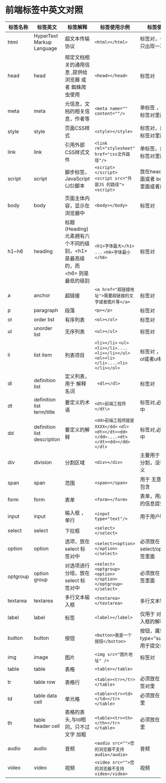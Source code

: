 # 前端标签中英文对照

| 标签名称 | 标签英文 | 标签解释 | 标签使用示例| 标签使用规范 |
|---------|-------|------|--------|-------|
| html | HyperText Markup Language |  超文本传输协议 | ```<html></html>``` | 标签对，一个页面只出现一次|
| head | head | 规定文档相关的通用信息 ,提供给浏览器 或者 蜘蛛爬虫使用 | ```<head></head>``` | 标签对 |
| meta | meta | 元信息，文档的相关信息，作者等 | ```<meta name="" content=""/>``` | 单标签 ，放在head标签对里面|
| style | style | 页面CSS样式 | ```<style></style>``` | 标签对，放在 head 标签对里面|
| link | link | 引用外部CSS样式文件 | ```<link rel="stylesheet" href="css文件路径"/>```| 单标签，放在 head标签对里面 |
| script | script | 脚步标签，JavaScript (JS)脚本 | ```<script></script>``` ```<script src="外部JS 的路径"><script>``` | 放在head标签对里面或者 body标签对里面或者后面 |
| body | body | 页面主体内容，显示在浏览器中  | ```<body></body>``` | 标签对  |
| h1~h6 | heading | 标题(Heading)元素拥有六个不同的级别，\<h1\> 是最高级的，而 \<h6\> 则是最低的级别 | ```<h1>字体最大</h1>``` ```...``` ```<h6>字体最小</h6>``` | 标签对 |
| a | anchor | 超链接 | ```<a href="超链接地址">需要超链接的文字或者图片等</a>``` | 标签对 |
| p | paragraph | 段落 | ```<p></p> ```| 标签对  |
| ol | order list | 有序列表 | ```<ol></ol>``` | 标签对 |
| ul | unorder list | 无序列表 | ```<ul></ul>``` | 标签对 |
| li | list item | 列表项目 | ```<li></li>``` ```<ul><li></li>....<li></li></ul>``` ```<ol><li></li>....<li></li></ol>``` | 标签对 ，必须放在 ol或者ul标签对里面 |
| dl | definition list | 定义列表，用于 解释名词 | ``` <dl></dl>```| 标签对 |
| dt | definition list term/title | 要定义的术语 | ```<dt>前端工程师</dt\> ``` | 标签对,必须放在dl中 |
| dd | definition list description | 要定义的解释 | ```<dd>前端工程师就是XXXX</dd>``` ```<dl><dt></dt><dd></dd>....<dt></dt><dd></dd></dl>```| 标签对,必须放在dl中 |
| div | division | 分割区域 | ```<div></div>``` | 主要用于 页面布局分割，没有实际意义 |
| span | span | 范围 | ```<span></span>``` | 用于 无意义的 内容包含|
| form | form | 表单 | ```<form></form>``` | 表单，用户将用户的信息提交 |
| input | input | 输入框 ，单行| ```<input type="text"/>``` | 用于用户输入内容 |
| select | select | 下拉框 | ```<select></select>``` | |
| option | option | 选项，放在 select 标签对中 | ```<select><option></option></select>``` |必须放在 select/optgroup标签里面 |
| optgroup | option group | 对选项进行分组，放在 select 标签对中 | ```<select><optgroup><option></option></optgroup></select>``` |必须放在 select标签里面 |
| textarea |textarea | 多行文本输入框 | ```<textarea></textarea>``` | 多行文本输入框 |
| label | label | 标签 | ```<label></label>``` | 仅用于 对 input 输入框的解释 |
| button | button | 按钮 | ```<button>我是一个按钮</button>``` | 按钮，属性type="submit"时，用于提交表单内容|
|img | image | 图片 | ```<img src="图片地址" /> ``` | 标签对 |
|table | table| 表格 | ```<table></table>``` | |
|tr | table row| 表格行 | ```<table><tr></tr> </table>``` | 必须放在 table 标签对里 |
|td | table data cell| 单元格 | ```<table><tr><td></td></tr></table>``` | 必须放在 tr 标签对里 |
|th | table header cell| 表格的表头,与td相同，只不过文字 加粗 | ```<table><tr><th></th></tr></table>``` | 必须放在 tr 标签对里 |
| audio | audio | 音频 | ```<audio src="">您的浏览器不支持audio</audio>``` | 音频 |
| video | video | 视频 | ```<video src="">您的浏览器不支持video</video>``` | 视频 |


